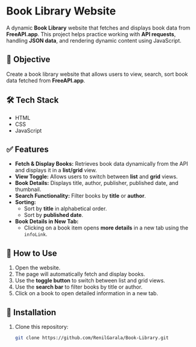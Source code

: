 # Book Library Website  

A dynamic **Book Library** website that fetches and displays book data from **FreeAPI.app**. This project helps practice working with **API requests**, handling **JSON data**, and rendering dynamic content using JavaScript.  

## 🚀 Objective  
Create a book library website that allows users to view, search, sort book data fetched from **FreeAPI.app**.  

## 🛠️ Tech Stack  
- HTML  
- CSS  
- JavaScript  

## ✅ Features  
- **Fetch & Display Books:** Retrieves book data dynamically from the API and displays it in a **list/grid** view.  
- **View Toggle:** Allows users to switch between **list** and **grid** views.  
- **Book Details:** Displays title, author, publisher, published date, and thumbnail.  
- **Search Functionality:** Filter books by **title** or **author**.  
- **Sorting:**  
  - Sort by **title** in alphabetical order.  
  - Sort by **published date**.  
- **Book Details in New Tab:**  
  - Clicking on a book item opens **more details** in a new tab using the `infoLink`.  

## 📌 How to Use  
1. Open the website.  
2. The page will automatically fetch and display books.  
3. Use the **toggle button** to switch between list and grid views.  
4. Use the **search bar** to filter books by title or author.  
5. Click on a book to open detailed information in a new tab.  

## 📂 Installation  
1. Clone this repository:  
   ```bash
   git clone https://github.com/RenilGarala/Book-Library.git

